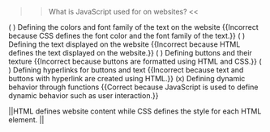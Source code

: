 >>What is JavaScript used for on websites? <<

( ) Defining the colors and font family of the text on the website {{Incorrect because CSS defines the font color and the font family of the text.}}
( ) Defining the text displayed on the website {{Incorrect because HTML defines the text displayed on the website.}}
( ) Defining buttons and their texture {{Incorrect because buttons are formatted using HTML and CSS.}}
( ) Defining hyperlinks for buttons and text {{Incorrect because text and buttons with hyperlink are created using HTML.}}
(x) Defining dynamic behavior through functions {{Correct because JavaScript is used to define dynamic behavior such as user interaction.}}

||HTML defines website content while CSS defines the style for each HTML element. ||